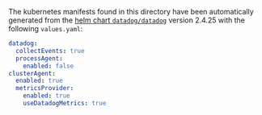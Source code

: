 The kubernetes manifests found in this directory have been automatically generated
from the [helm chart `datadog/datadog`](https://github.com/DataDog/helm-charts/tree/master/charts/datadog)
version 2.4.25 with the following `values.yaml`:

```yaml
datadog:
  collectEvents: true
  processAgent:
    enabled: false
clusterAgent:
  enabled: true
  metricsProvider:
    enabled: true
    useDatadogMetrics: true
```

